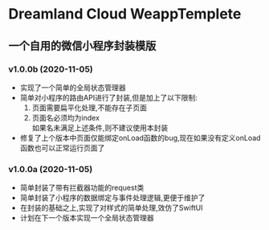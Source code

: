 # Dreamland Cloud WeappTemplete  
## 一个自用的微信小程序封装模版  

### v1.0.0b (2020-11-05)  
- 实现了一个简单的全局状态管理器  
- 简单对小程序的路由API进行了封装,但是加上了以下限制:  
    1. 页面需要扁平化处理,不能存在子页面  
    2. 页面名必须均为index  
  如果名未满足上述条件,则不建议使用本封装  
- 修复了上个版本中页面仅能绑定onLoad函数的bug,现在如果没有定义onLoad函数也可以正常运行页面了  

### v1.0.0a (2020-11-05)  
- 简单封装了带有拦截器功能的request类  
- 简单封装了小程序的数据绑定与事件处理逻辑,更便于维护了  
- 在封装的基础之上,实现了对样式的简单处理,效仿了SwiftUI  
- 计划在下一个版本实现一个全局状态管理器  